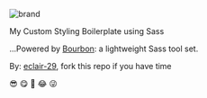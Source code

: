 ![brand](https://github.com/eclair-29/styler.sass/blob/master/__scss-brand.jpg)

My Custom Styling Boilerplate using Sass

...Powered by [Bourbon](https://www.bourbon.io/): a lightweight Sass tool set.

By: [eclair-29](https://github.com/eclair-29), fork this repo if you have time

:sunglasses: :yum: :triumph: :joy: :stuck_out_tongue_winking_eye:
